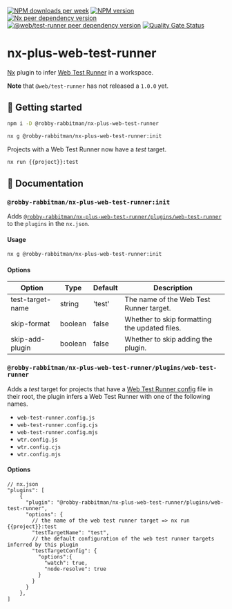 [![NPM downloads per week](https://img.shields.io/npm/dw/%40robby-rabbitman%2Fnx-plus-web-test-runner?logo=npm)](https://www.npmjs.com/package/@robby-rabbitman/nx-plus-web-test-runner)
[![NPM version](https://img.shields.io/npm/v/%40robby-rabbitman%2Fnx-plus-web-test-runner?logo=npm)](https://www.npmjs.com/package/@robby-rabbitman/nx-plus-web-test-runner)
[![Nx peer dependency version](https://img.shields.io/npm/dependency-version/%40robby-rabbitman%2Fnx-plus-web-test-runner/peer/%40nx%2Fdevkit?logo=nx&label=nx)](https://nx.dev)
[![@web/test-runner peer dependency version](https://img.shields.io/npm/dependency-version/%40robby-rabbitman%2Fnx-plus-web-test-runner/peer/%40web%2Ftest-runner?label=%40web%2Ftest-runner)](https://modern-web.dev/docs/test-runner/overview)
[![Quality Gate Status](https://sonarcloud.io/api/project_badges/measure?project=robby-rabbitman-nx-plus--web-test-runner&metric=alert_status)](https://sonarcloud.io/summary/new_code?id=robby-rabbitman-nx-plus--web-test-runner)

# nx-plus-web-test-runner

[Nx](https://nx.dev) plugin to infer [Web Test Runner](https://modern-web.dev/docs/test-runner/overview) in a workspace.

**Note** that `@web/test-runner` has not released a `1.0.0` yet.

## 🚀 Getting started

```sh
npm i -D @robby-rabbitman/nx-plus-web-test-runner
```

```sh
nx g @robby-rabbitman/nx-plus-web-test-runner:init
```

Projects with a Web Test Runner now have a _test_ target.

```sh
nx run {{project}}:test
```

## 📖 Documentation

### `@robby-rabbitman/nx-plus-web-test-runner:init`

Adds [`@robby-rabbitman/nx-plus-web-test-runner/plugins/web-test-runner`](#robby-rabbitmannx-plus-web-test-runnerpluginsweb-test-runner) to the `plugins` in the `nx.json`.

#### Usage

```sh
nx g @robby-rabbitman/nx-plus-web-test-runner:init
```

#### Options

| Option           | Type    | Default | Description                                   |
| ---------------- | ------- | ------- | --------------------------------------------- |
| test-target-name | string  | 'test'  | The name of the Web Test Runner target.       |
| skip-format      | boolean | false   | Whether to skip formatting the updated files. |
| skip-add-plugin  | boolean | false   | Whether to skip adding the plugin.            |

### `@robby-rabbitman/nx-plus-web-test-runner/plugins/web-test-runner`

Adds a _test_ target for projects that have a [Web Test Runner config](https://modern-web.dev/docs/test-runner/cli-and-configuration/#configuration-file) file in their root, the plugin infers a Web Test Runner with one of the following names.

- `web-test-runner.config.js`
- `web-test-runner.config.cjs`
- `web-test-runner.config.mjs`
- `wtr.config.js`
- `wtr.config.cjs`
- `wtr.config.mjs`

#### Options

```json5
// nx.json
"plugins": [
    {
      "plugin": "@robby-rabbitman/nx-plus-web-test-runner/plugins/web-test-runner",
      "options": {
        // the name of the web test runner target => nx run {{project}}:test
        "testTargetName": "test",
        // the default configuration of the web test runner targets inferred by this plugin
        "testTargetConfig": {
          "options":{
            "watch": true,
            "node-resolve": true
          }
        }
      }
    },
]
```
